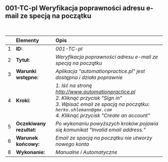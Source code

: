 ## 001-TC-pl Weryfikacja poprawności adresu e-mail ze specją na początku

<br>

|     | Elementy                 | Opis                                                                 |
| :-- | :----------------------- | :------------------------------------------------------------------- |
| 1   | **ID:**                  | _001-TC-pl_                                                          |
| 2   | **Tytuł:**               | _Weryfikacja poprawności adresu e-mail ze specją na początku_    |
| 3   | **Warunki wstępne:**     | _Aplikacja "automationpractice.pl" jest dostępna i działa poprawnie_ |
| 4   | **Kroki:**               | _1. Iść na stronę http://www.automationpractice.pl <br> 2. Kliknąć przycisk "Sign in" <br> 3. Wpisać email ze spacją na początku: ` herko.uhlemann@gmx.com` <br> 4. Kliknąć przycisk "Create an account"_ |
| 5   | **Oczekiwany rezultat:** | _Po wykonaniu powyższych kroków pojawia się komunikat "Invalid email address."_ |
| 6   | **Warunek końcowy:**     | _Email ze spacją na początku nie utworzy nowego konta_                                               |
| 8   | **Wykonanie:**           | _Manualne i Automatyczne_                                            |
